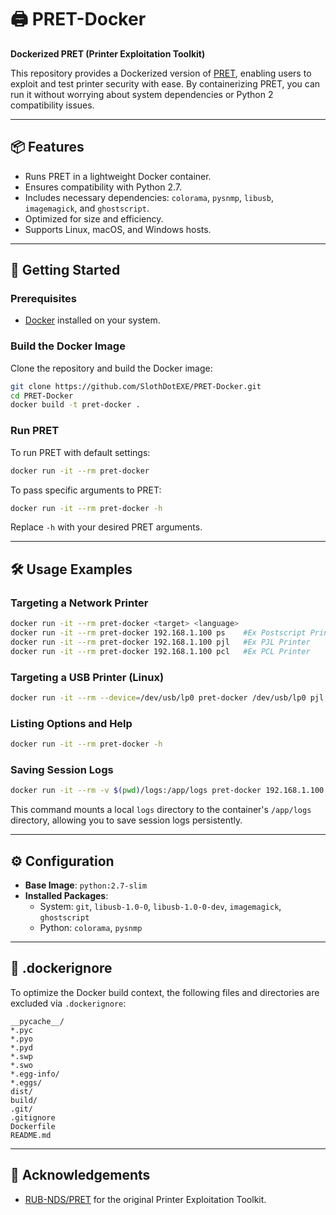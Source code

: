 # 🖨️ PRET-Docker

**Dockerized PRET (Printer Exploitation Toolkit)**

This repository provides a Dockerized version of [PRET](https://github.com/RUB-NDS/PRET), enabling users to exploit and test printer security with ease. By containerizing PRET, you can run it without worrying about system dependencies or Python 2 compatibility issues.

---

## 📦 Features

- Runs PRET in a lightweight Docker container.
- Ensures compatibility with Python 2.7.
- Includes necessary dependencies: `colorama`, `pysnmp`, `libusb`, `imagemagick`, and `ghostscript`.
- Optimized for size and efficiency.
- Supports Linux, macOS, and Windows hosts.

---

## 🚀 Getting Started

### Prerequisites

- [Docker](https://www.docker.com/get-started) installed on your system.

### Build the Docker Image

Clone the repository and build the Docker image:

```bash
git clone https://github.com/SlothDotEXE/PRET-Docker.git
cd PRET-Docker
docker build -t pret-docker .
```

### Run PRET

To run PRET with default settings:

```bash
docker run -it --rm pret-docker
```

To pass specific arguments to PRET:

```bash
docker run -it --rm pret-docker -h
```

Replace `-h` with your desired PRET arguments.

---

## 🛠️ Usage Examples

### Targeting a Network Printer

```bash
docker run -it --rm pret-docker <target> <language>
docker run -it --rm pret-docker 192.168.1.100 ps    #Ex Postscript Printer
docker run -it --rm pret-docker 192.168.1.100 pjl   #Ex PJL Printer 
docker run -it --rm pret-docker 192.168.1.100 pcl   #Ex PCL Printer
```

### Targeting a USB Printer (Linux)

```bash
docker run -it --rm --device=/dev/usb/lp0 pret-docker /dev/usb/lp0 pjl #Ex PJL Printer
```

### Listing Options and Help

```bash
docker run -it --rm pret-docker -h
```

### Saving Session Logs

```bash
docker run -it --rm -v $(pwd)/logs:/app/logs pret-docker 192.168.1.100
```

This command mounts a local `logs` directory to the container's `/app/logs` directory, allowing you to save session logs persistently.

---

## ⚙️ Configuration

- **Base Image**: `python:2.7-slim`
- **Installed Packages**:
  - System: `git`, `libusb-1.0-0`, `libusb-1.0-0-dev`, `imagemagick`, `ghostscript`
  - Python: `colorama`, `pysnmp`

---

## 📁 .dockerignore

To optimize the Docker build context, the following files and directories are excluded via `.dockerignore`:

```dockerignore
__pycache__/
*.pyc
*.pyo
*.pyd
*.swp
*.swo
*.egg-info/
*.eggs/
dist/
build/
.git/
.gitignore
Dockerfile
README.md
```

---

## 🤝 Acknowledgements

- [RUB-NDS/PRET](https://github.com/RUB-NDS/PRET) for the original Printer Exploitation Toolkit.
